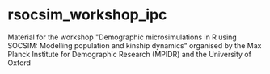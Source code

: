 # rsocsim_workshop_ipc
Material for the workshop "Demographic microsimulations in R using SOCSIM: Modelling population and kinship dynamics" organised by the Max Planck Institute for Demographic Research (MPIDR) and the University of Oxford
